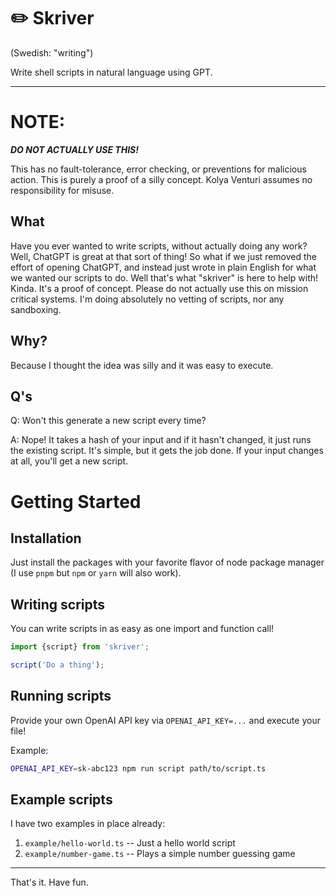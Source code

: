 # ✏️ Skriver 
(Swedish: "writing")

Write shell scripts in natural language using GPT.

---

# NOTE:
**_DO NOT ACTUALLY USE THIS!_**

This has no fault-tolerance, error checking, or preventions for malicious action. This is purely a proof of a silly concept. Kolya Venturi assumes no responsibility for misuse.


## What
Have you ever wanted to write scripts, without actually doing any work? Well, ChatGPT is great at that sort of thing! So what if we just removed the effort of opening ChatGPT, and instead just wrote in plain English for what we wanted our scripts to do. Well that's what "skriver" is here to help with! Kinda. It's a proof of concept. Please do not actually use this on mission critical systems. I'm doing absolutely no vetting of scripts, nor any sandboxing.

## Why?
Because I thought the idea was silly and it was easy to execute.

## Q's
Q: Won't this generate a new script every time?

A: Nope! It takes a hash of your input and if it hasn't changed, it just runs the existing script. It's simple, but it gets the job done. If your input changes at all, you'll get a new script.

# Getting Started

## Installation
Just install the packages with your favorite flavor of node package manager (I use `pnpm` but `npm` or `yarn` will also work).

## Writing scripts
You can write scripts in as easy as one import and function call!

```js
import {script} from 'skriver';

script('Do a thing');
```

## Running scripts
Provide your own OpenAI API key via `OPENAI_API_KEY=...` and execute your file! 

Example:
```bash
OPENAI_API_KEY=sk-abc123 npm run script path/to/script.ts
```

## Example scripts
I have two examples in place already:
1. `example/hello-world.ts` -- Just a hello world script
2. `example/number-game.ts` -- Plays a simple number guessing game

---

That's it. Have fun.
